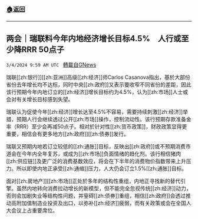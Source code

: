 ###  [:house:返回](README.md)
---


## 两会｜瑞联料今年内地经济增长目标4.5%　人行或至少降RRR 50点子
`3/4/2024 9:59 AM UTC ` [轉載自GNews](https://gnews.org/articles/2363279)

瑞联[[zh:银行]][[zh:亚洲]]高级[[zh:经济]]师Carlos Casanova指出，基於大部份省份去年增长均不达标，同时中央[[zh:政府]]又表示要收窄不同省份的差距，因此该行预期今年内地订立的[[zh:经济]]增长目标约为4.5%，认为[[zh:市场]]人士或会对有关增长目标感到失望。

瑞联认为促使今年[[zh:经济]]增长达至4.5%不容易，需要持续刺激[[zh:经济]]举措，预期人行会继续透过公开[[zh:市场]]操作，控制流动性。该行预期存款准备金率（RRR）至少会再减50点子。相对於针对性[[zh:货币政策]]，财政政策显得更重要，相信会有更多地方[[zh:政府]][[zh:债券]]发行。

瑞联又预期内地若订立较低的[[zh:通胀]]目标，反映出[[zh:政府]]或不预期消费市道会在今年内全年复苏，或成为[[zh:市场]]负面情绪的趋化剂。该行相信猪肉[[zh:供应链]]及更广泛的消费基数效应，将会在下半年的消费物价指数带来上升压力。所以即使内地正承受[[zh:通缩]]压力，人大仍会订立1.5%[[zh:通胀]]目标。

面对[[zh:房地产]][[zh:市场]]正处於多年的结构性重组，内地正寻找新的替代引擎。虽然内地转向消费拉动增长的新模型，但不能完全忽视传统[[zh:经济]]动力，否则会加剧失业等结构性问题，并窒碍[[zh:债券]]重组，相信[[zh:政府]]会透过推动高附加值制造业投资及出口，以弥补[[zh:经济]]疲弱，而有关政策或会在全国人大会议上占重要席位。
